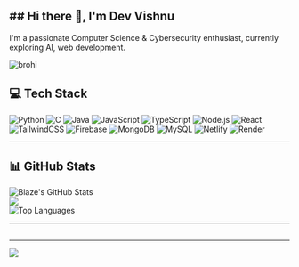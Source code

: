 ## ## Hi there 👋, I'm Dev Vishnu
I'm a passionate Computer Science & Cybersecurity enthusiast, currently exploring AI, web development.

<img src="https://komarev.com/ghpvc/?username=brohi&label=Profile%20views&color=0e75b6&style=flat" alt="brohi" /> 



## 💻 Tech Stack
![Python](https://img.shields.io/badge/python-3670A0?style=for-the-badge&logo=python&logoColor=ffdd54) 
![C](https://img.shields.io/badge/c-%2300599C.svg?style=for-the-badge&logo=c&logoColor=white) 
![Java](https://img.shields.io/badge/java-%23ED8B00.svg?style=for-the-badge&logo=openjdk&logoColor=white) 
![JavaScript](https://img.shields.io/badge/javascript-%23323330.svg?style=for-the-badge&logo=javascript&logoColor=%23F7DF1E) 
![TypeScript](https://img.shields.io/badge/typescript-%23007ACC.svg?style=for-the-badge&logo=typescript&logoColor=white) 
![Node.js](https://img.shields.io/badge/node.js-339933?style=for-the-badge&logo=nodedotjs&logoColor=white) 
![React](https://img.shields.io/badge/react-%2320232a.svg?style=for-the-badge&logo=react&logoColor=%2361DAFB) 
![TailwindCSS](https://img.shields.io/badge/tailwindcss-%2338B2AC.svg?style=for-the-badge&logo=tailwind-css&logoColor=white) 
![Firebase](https://img.shields.io/badge/firebase-%23039BE5.svg?style=for-the-badge&logo=firebase) 
![MongoDB](https://img.shields.io/badge/mongodb-%234ea94b.svg?style=for-the-badge&logo=mongodb&logoColor=white) 
![MySQL](https://img.shields.io/badge/mysql-4479A1.svg?style=for-the-badge&logo=mysql&logoColor=white) 
![Netlify](https://img.shields.io/badge/netlify-%23000000.svg?style=for-the-badge&logo=netlify&logoColor=#00C7B7) 
![Render](https://img.shields.io/badge/render-%46E3B7.svg?style=for-the-badge&logo=render&logoColor=white)

---

## 📊 GitHub Stats
![Blaze's GitHub Stats](https://github-readme-stats.vercel.app/api?username=Red-Phoenix-01&theme=nightowl&hide_border=false&include_all_commits=true&count_private=true)<br/>
![](https://nirzak-streak-stats.vercel.app/?user=Red-Phoenix-01&theme=dark&hide_border=false)<br/>
![Top Languages](https://github-readme-stats.vercel.app/api/top-langs/?username=Red-Phoenix-01&theme=nightowl&hide_border=false&include_all_commits=true&count_private=true&layout=compact)

---
##








---
[![](https://visitcount.itsvg.in/api?id=Red-Phoenix-01&icon=0&color=0)](https://visitcount.itsvg.in)

<!-- Proudly created with GPRM ( https://gprm.itsvg.in ) -->
